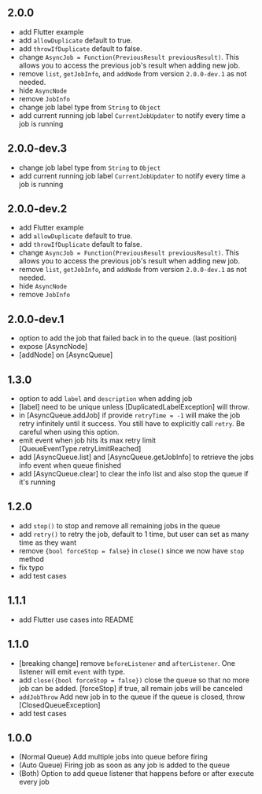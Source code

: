 ## 2.0.0

- add Flutter example
- add `allowDuplicate` default to true.
- add `throwIfDuplicate` default to false.
- change `AsyncJob = Function(PreviousResult previousResult)`. This allows you to access the previous job's result when adding new job.
- remove `list`, `getJobInfo`, and `addNode` from version `2.0.0-dev.1` as not needed.
- hide `AsyncNode`
- remove `JobInfo`
- change job label type from `String` to `Object`
- add current running job label `CurrentJobUpdater` to notify every time a job is running

## 2.0.0-dev.3

- change job label type from `String` to `Object`
- add current running job label `CurrentJobUpdater` to notify every time a job is running

## 2.0.0-dev.2

- add Flutter example
- add `allowDuplicate` default to true.
- add `throwIfDuplicate` default to false.
- change `AsyncJob = Function(PreviousResult previousResult)`. This allows you to access the previous job's result when adding new job.
- remove `list`, `getJobInfo`, and `addNode` from version `2.0.0-dev.1` as not needed.
- hide `AsyncNode`
- remove `JobInfo`

## 2.0.0-dev.1

- option to add the job that failed back in to the queue. (last position)
- expose [AsyncNode]
- [addNode] on [AsyncQueue]

## 1.3.0

- option to add `label` and `description` when adding job
- [label] need to be unique unless [DuplicatedLabelException] will throw.
- in [AsyncQueue.addJob] if provide `retryTime = -1` will make the job retry infinitely until it success. You still have to explicitly call `retry`. Be careful when using this option.
- emit event when job hits its max retry limit [QueueEventType.retryLimitReached]
- add [AsyncQueue.list] and [AsyncQueue.getJobInfo] to retrieve the jobs info event when queue finished
- add [AsyncQueue.clear] to clear the info list and also stop the queue if it's running

## 1.2.0

- add `stop()` to stop and remove all remaining jobs in the queue
- add `retry()` to retry the job, default to 1 time, but user can set as many time as they want
- remove `{bool forceStop = false}` in `close()` since we now have `stop` method
- fix typo
- add test cases

## 1.1.1

- add Flutter use cases into README

## 1.1.0

- [breaking change] remove `beforeListener` and `afterListener`. One listener will emit `event` with type.
- add `close({bool forceStop = false})` close the queue so that no more job can be added. [forceStop] if true, all remain jobs will be canceled
- `addJobThrow` Add new job in to the queue if the queue is closed, throw [ClosedQueueException]
- add test cases

## 1.0.0

- (Normal Queue) Add multiple jobs into queue before firing
- (Auto Queue) Firing job as soon as any job is added to the queue
- (Both) Option to add queue listener that happens before or after execute every job
